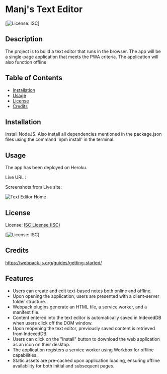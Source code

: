 # Manj's Text Editor
  
  [![License: ISC](https://img.shields.io/badge/License-ISC-blue.svg)]

## Description

The project is to build a text editor that runs in the browser. The app will be a single-page application that meets the PWA criteria. The application will also function offline.

## Table of Contents

- [Installation](#installation)
- [Usage](#usage)
- [License](#license)
- [Credits](#credits)

## Installation

Install NodeJS. Also install all dependencies mentioned in the package.json files using the command 'npm install' in the terminal. 

## Usage

The app has been deployed on Heroku.

Live URL : 

Screenshots from Live site:

![Text Editor Home](/images/)

## License

License: [ISC License (ISC)](https://opensource.org/licenses/ISC)

[![License: ISC](https://img.shields.io/badge/License-ISC-blue.svg)]


## Credits
https://webpack.js.org/guides/getting-started/


## Features

* Users can create and edit text-based notes both online and offline.
* Upon opening the application, users are presented with a client-server folder structure.
* Webpack plugins generate an HTML file, a service worker, and a manifest file.
* Content entered into the text editor is automatically saved in IndexedDB when users click off the DOM window.
* Upon reopening the text editor, previously saved content is retrieved from IndexedDB.
* Users can click on the "Install" button to download the web application as an icon on their desktop.
* The application registers a service worker using Workbox for offline capabilities.
* Static assets are pre-cached upon application loading, ensuring offline availability for both initial and subsequent pages.
